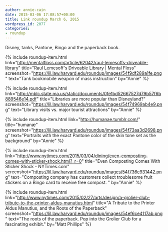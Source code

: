 ```yaml
---
author: annie-cain
date: 2015-03-06 17:08:57+00:00
title: Link roundup March 6, 2015
wordpress_id: 2077
categories:
- roundup
---
```


Disney, tanks, Pantone, Bingo and the paperback book.

{% include roundup-item.html
  link="http://mentalfloss.com/article/62042/raul-lemesoffs-driveable-library"
  title="Raul Lemesoff's Driveable Library | Mental Floss"
  screenshot="https://lil.law.harvard.edu/roundup/images/54f9df289a1fe.png"
  text="Tank bookmobile weapon of mass instruction"
  by="Annie"
%}

{% include roundup-item.html
  link="http://mblc.state.ma.us/static/documents/0fe1bd52667527d79b57f6b889546e14.pdf"
  title="Libraries are more popular than Disneyland?"
  screenshot="https://lil.law.harvard.edu/roundup/images/54f74969ab4e9.png"
  text="Library visits vs. major tourist attractions"
  by="Annie"
%}

{% include roundup-item.html
  link="http://humanae.tumblr.com/"
  title="humanæ"
  screenshot="https://lil.law.harvard.edu/roundup/images/54f73aa3d2698.png"
  text="Portraits with the exact Pantone color of the skin tone set as the background"
  by="Annie"
%}

{% include roundup-item.html
  link="http://www.nytimes.com/2015/03/04/dining/even-composting-comes-with-sticker-shock.html?_r=0"
  title="Even Composting Comes With Sticker Shock - NYTimes.com"
  screenshot="https://lil.law.harvard.edu/roundup/images/54f736c931442.png"
  text="Composting company has customers collect troublesome fruit stickers on a Bingo card to receive free compost. "
  by="Annie"
%}

{% include roundup-item.html
  link="http://www.nytimes.com/2015/02/27/arts/design/a-grolier-club-tribute-to-the-printer-aldus-manutius.html"
  title="A Tribute to the Printer Aldus Manutius, and the Roots of the Paperback"
  screenshot="https://lil.law.harvard.edu/roundup/images/54ef6ce4117ab.png"
  text="The roots of the paperback. Pop into the Grolier Club for a fascinating exhibit."
  by="Matt Phillips"
%}
